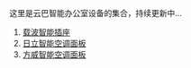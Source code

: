 这里是云巴智能办公室设备的集合，持续更新中...

1. [载波智能插座](https://github.com/yunbademo/yunba-smartoffice/blob/master/docs/smart_plug.md)
2. [日立智能空调面板](https://github.com/yunbademo/yunba-smartoffice/blob/master/docs/smart_tc_hitachi.md)
3. [方威智能空调面板](https://github.com/yunbademo/yunba-smartoffice/blob/master/docs/smart_tc_fangwei.md)

